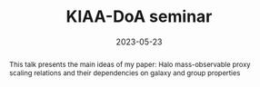 ---
title: KIAA-DoA seminar

event: KIAA-DoA seminar
event_url: https://kiaa.pku.edu.cn/info/1025/8931.htm

location: Online
address:
  street: 
  city: 
  region:
  postcode: 
  country: 

abstract: 'This talk presents the main ideas of my paper: Halo mass-observable proxy scaling relations and their dependencies on galaxy and group properties'

# Talk start and end times.
#   End time can optionally be hidden by prefixing the line with `#`.

date: '2023-05-23'
date_end: '2023-05-23'


# Schedule page publish date (NOT talk date).
publishDate: '2023-05-23'

authors:
  - admin

# Is this a featured talk? (true/false)
featured: false

image:
  caption: 'Image credit: [**KIAA website**]'
  focal_point: Right

---